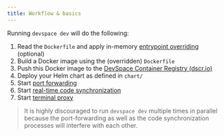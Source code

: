 ```yaml
---
title: Workflow & basics
---
```


Running `devspace dev` will do the following:
1. Read the `Dockerfile` and apply in-memory [entrypoint overriding](/docs/development/entrypoint-overrides) (optional)
2. Build a Docker image using the (overridden) `Dockerfile`
3. Push this Docker image to the [DevSpace Container Registry (dscr.io)](/docs/cloud/images/dscr-io)
4. Deploy your Helm chart as defined in `chart/`
5. Start [port forwarding](/docs/development/port-forwarding)
6. Start [real-time code synchronization](/docs/development/synchronization)
7. Start [terminal proxy](/docs/development/terminal)

> It is highly discouraged to run `devspace dev` multiple times in parallel because the port-forwarding as well as the code synchronization processes will interfere with each other.
